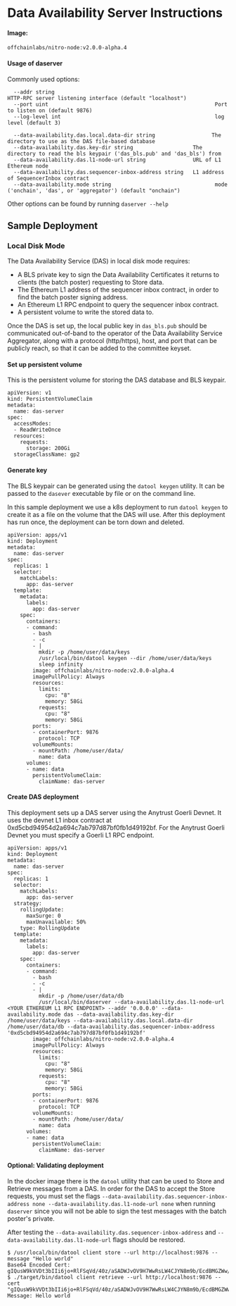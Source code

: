 # Data Availability Server Instructions

#### Image:
`offchainlabs/nitro-node:v2.0.0-alpha.4`

#### Usage of daserver

Commonly used options:

      --addr string                                                   HTTP-RPC server listening interface (default "localhost")
      --port uint                                                     Port to listen on (default 9876)
      --log-level int                                                 log level (default 3)
      
      --data-availability.das.local.data-dir string                  The directory to use as the DAS file-based database
      --data-availability.das.key-dir string                   The directory to read the bls keypair ('das_bls.pub' and 'das_bls') from
      --data-availability.das.l1-node-url string               URL of L1 Ethereum node
      --data-availability.das.sequencer-inbox-address string   L1 address of SequencerInbox contract
      --data-availability.mode string                                 mode ('onchain', 'das', or 'aggregator') (default "onchain")
      
Other options can be found by running `daserver --help`      


## Sample Deployment

### Local Disk Mode

The Data Availability Service (DAS) in local disk mode requires:
- A BLS private key to sign the Data Availability Certificates it returns to clients (the batch poster) requesting to Store data.
- The Ethereum L1 address of the sequencer inbox contract, in order to find the batch poster signing address.
- An Ethereum L1 RPC endpoint to query the sequencer inbox contract.
- A persistent volume to write the stored data to.

Once the DAS is set up, the local public key in `das_bls.pub` should be communicated out-of-band to the operator of the Data Availability Service Aggregator, along with a protocol (http/https), host, and port that can be publicly reach, so that it can be added to the committee keyset.

#### Set up persistent volume

This is the persistent volume for storing the DAS database and BLS keypair.

```
apiVersion: v1
kind: PersistentVolumeClaim
metadata:
  name: das-server
spec:
  accessModes:
  - ReadWriteOnce
  resources:
    requests:
      storage: 200Gi
  storageClassName: gp2
```

#### Generate key
The BLS keypair can be generated using the `datool keygen` utility. It can be passed to the `dasever` executable by file or on the command line.

In this sample deployment we use a k8s deployment to run `datool keygen` to create it as a file on the volume that the DAS will use. After this deployment has run once, the deployment can be torn down and deleted.

```
apiVersion: apps/v1
kind: Deployment
metadata:
  name: das-server
spec:
  replicas: 1
  selector:
    matchLabels:
      app: das-server
  template:
    metadata:
      labels:
        app: das-server
    spec:
      containers:
      - command:
        - bash
        - -c
        - |
          mkdir -p /home/user/data/keys
          /usr/local/bin/datool keygen --dir /home/user/data/keys
          sleep infinity
        image: offchainlabs/nitro-node:v2.0.0-alpha.4
        imagePullPolicy: Always
        resources:
          limits:
            cpu: "8"
            memory: 58Gi
          requests:
            cpu: "8"
            memory: 58Gi
        ports:
        - containerPort: 9876
          protocol: TCP
        volumeMounts:
        - mountPath: /home/user/data/
          name: data
      volumes:
      - name: data
        persistentVolumeClaim:
          claimName: das-server
```

#### Create DAS deployment

This deployment sets up a DAS server using the Anytrust Goerli Devnet. It uses the devnet L1 inbox contract at 0xd5cbd94954d2a694c7ab797d87bf0fb1d49192bf. For the Anytrust Goerli Devnet you must specify a Goerli L1 RPC endpoint.

```
apiVersion: apps/v1
kind: Deployment
metadata:
  name: das-server
spec:
  replicas: 1
  selector:
    matchLabels:
      app: das-server
  strategy:
    rollingUpdate:
      maxSurge: 0
      maxUnavailable: 50%
    type: RollingUpdate
  template:
    metadata:
      labels:
        app: das-server
    spec:
      containers:
      - command:
        - bash
        - -c
        - |
          mkdir -p /home/user/data/db
          /usr/local/bin/daserver --data-availability.das.l1-node-url <YOUR ETHEREUM L1 RPC ENDPOINT> --addr '0.0.0.0' --data-availability.mode das --data-availability.das.key-dir /home/user/data/keys --data-availability.das.local.data-dir /home/user/data/db --data-availability.das.sequencer-inbox-address '0xd5cbd94954d2a694c7ab797d87bf0fb1d49192bf'
        image: offchainlabs/nitro-node:v2.0.0-alpha.4
        imagePullPolicy: Always
        resources:
          limits:
            cpu: "8"
            memory: 58Gi
          requests:
            cpu: "8"
            memory: 58Gi
        ports:
        - containerPort: 9876
          protocol: TCP
        volumeMounts:
        - mountPath: /home/user/data/
          name: data
      volumes:
      - name: data
        persistentVolumeClaim:
          claimName: das-server
```


#### Optional: Validating deployment
In the docker image there is the `datool` utility that can be used to Store and Retrieve messages from a DAS. 
In order for the DAS to accept the Store requests, you must set the flags `--data-availability.das.sequencer-inbox-address none --data-availability.das.l1-node-url none` when running `daserver` since you will not be able to sign the test messages with the batch poster's private.

After testing the `--data-availability.das.sequencer-inbox-address` and `--data-availability.das.l1-node-url` flags should be restored.

```
$ /usr/local/bin/datool client store --url http://localhost:9876 --message "Hello world"
Base64 Encoded Cert: gIQusW9kVVDt3bIIi6jo+RlFSqVd/40z/aSADWJvOV9H7WwRsLW4CJYN8m9b/EcdBMGZWw/9IFWSWtG+KNa6rf0AAAAAYn1lrwAAAAAAAAABCgVCGJWsseHBNRgaOVBeNj4eH3kZhZGIfxjCr8Uf22FtS3+8f839VxX5OASahFqODMP/JgiHQARAQPVsbllvWjJz8ZJ13a0Y094O2VKjyRog7qNM3VwyPkkvfhycmfNN
$ ./target/bin/datool client retrieve --url http://localhost:9876 --cert "gIQusW9kVVDt3bIIi6jo+RlFSqVd/40z/aSADWJvOV9H7WwRsLW4CJYN8m9b/EcdBMGZWw/9IFWSWtG+KNa6rf0AAAAAYn1lrwAAAAAAAAABCgVCGJWsseHBNRgaOVBeNj4eH3kZhZGIfxjCr8Uf22FtS3+8f839VxX5OASahFqODMP/JgiHQARAQPVsbllvWjJz8ZJ13a0Y094O2VKjyRog7qNM3VwyPkkvfhycmfNN"
Message: Hello world
```

